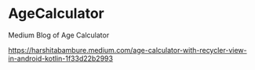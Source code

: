 # AgeCalculator

Medium Blog of Age Calculator

https://harshitabambure.medium.com/age-calculator-with-recycler-view-in-android-kotlin-1f33d22b2993
